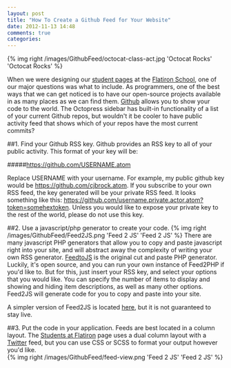 ```yaml
---
layout: post
title: "How To Create a Github Feed for Your Website"
date: 2012-11-13 14:48
comments: true
categories: 
---
```

{% img right /images/GithubFeed/octocat-class-act.jpg  'Octocat Rocks' 'Octocat Rocks' %}

When we were designing our [student pages](http://students.flatiron.com/corinnabrock) at the [Flatiron School](http://flatironschool.com), one of our major questions was what to include. As programmers, one of the best ways that we can get noticed is to have our open-source projects available in as many places as we can find them.  [Github](http://www.github.com) allows you to show your code to the world. The Octopress sidebar has built-in functionality of a list of your current Github repos, but wouldn't it be cooler to have public activity feed that shows which of your repos have the most current commits?

##1. Find your Github RSS key.
Github provides an RSS key to all of your public activity.  This format of your key will be:

#####https://github.com/USERNAME.atom

Replace USERNAME with your username.  For example, my public github key would be https://github.com/cjbrock.atom. If you subscribe to your own RSS feed, the key generated will be your private RSS feed. It looks something like this: https://github.com/username.private.actor.atom?token=somehextoken. Unless you would like to expose your private key to the rest of the world, please do not use this key.

<!--more-->

##2. Use a javascript/php generator to create your code.
{% img right /images/GithubFeed/Feed2JS.png  'Feed 2 JS' 'Feed 2 JS' %}
There are many javascript PHP generators that allow you to copy and paste javascript right into your site, and will abstract away the complexity of writing your own RSS generator. [FeedtoJS](http://feed2js.org/) is the original cut and paste PHP generator.  Luckily, it's open source, and you can run your own instance of Feed2PHP if you'd like to.  But for this, just insert your RSS key, and select your options that you would like.  You can specify the number of items to display and showing and hiding item descriptions, as well as many other options.  Feed2JS will generate code for you to copy and paste into your site.

A simpler version of Feed2JS is located [here](http://itde.vccs.edu/rss2js/build.php), but it is not guaranteed to stay live.  

##3. Put the code in your application. 
Feeds are best located in a column layout.  The [Students at Flatiron](http://students.flatiron.com/corinnabrock) page uses a dual column layout with a [Twitter](https://twitter.com/cjnboston) feed, but you can use CSS or SCSS to format your output however you'd like.  
{% img right /images/GithubFeed/feed-view.png  'Feed 2 JS' 'Feed 2 JS' %}